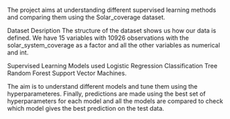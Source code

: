 The project aims at understanding different supervised learning methods and comparing them using the Solar_coverage dataset.

Dataset Desription
The structure of the dataset shows us how our data is defined. We have 15 variables with 10926 observations with the solar_system_coverage as a factor and all the other variables as numerical and int.

Supervised Learning Models used
Logistic Regression
Classification Tree
Random Forest
Support Vector Machines.

The aim is to understand different models and tune them using the hyperparameteres. Finally, predictions are made using the best set of hyperparameters for each model and all the models are compared to check which model gives the best prediction on the test data.
